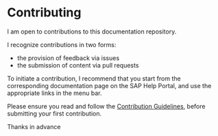 # Contributing

I am open to contributions to this documentation repository.

I recognize contributions in two forms:

- the provision of feedback via issues
- the submission of content via pull requests

To initiate a contribution, I recommend that you start from the corresponding documentation page on the SAP Help Portal, and use the appropriate links in the menu bar. <!--INSERT LINK-->

Please ensure you read and follow the [Contribution Guidelines](https://github.com/SAP-docs/contribution-guidelines), before submitting your first contribution. <!--INSERT LINK-->

Thanks in advance
